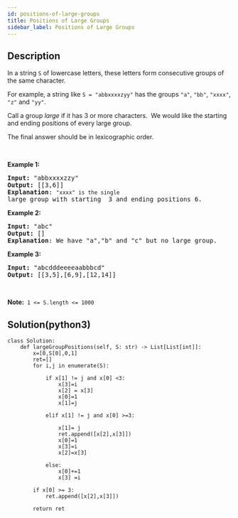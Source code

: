 ```yaml
---
id: positions-of-large-groups
title: Positions of Large Groups
sidebar_label: Positions of Large Groups
---
```

## Description
<div class="description">
<p>In a string&nbsp;<code>S</code>&nbsp;of lowercase letters, these letters form consecutive groups of the same character.</p>

<p>For example, a string like <code>S = &quot;abbxxxxzyy&quot;</code> has the groups <code>&quot;a&quot;</code>, <code>&quot;bb&quot;</code>, <code>&quot;xxxx&quot;</code>, <code>&quot;z&quot;</code> and&nbsp;<code>&quot;yy&quot;</code>.</p>

<p>Call a group <em>large</em> if it has 3 or more characters.&nbsp; We would like the starting and ending positions of every large group.</p>

<p>The final answer should be in lexicographic order.</p>

<p>&nbsp;</p>

<p><strong>Example 1:</strong></p>

<pre>
<strong>Input: </strong>&quot;abbxxxxzzy&quot;
<strong>Output: </strong>[[3,6]]
<strong>Explanation</strong>: <code>&quot;xxxx&quot; is the single </code>large group with starting  3 and ending positions 6.
</pre>

<p><strong>Example 2:</strong></p>

<pre>
<strong>Input: </strong>&quot;abc&quot;
<strong>Output: </strong>[]
<strong>Explanation</strong>: We have &quot;a&quot;,&quot;b&quot; and &quot;c&quot; but no large group.
</pre>

<p><strong>Example 3:</strong></p>

<pre>
<strong>Input: </strong>&quot;abcdddeeeeaabbbcd&quot;
<strong>Output: </strong>[[3,5],[6,9],[12,14]]</pre>

<p>&nbsp;</p>

<p><strong>Note:&nbsp;</strong>&nbsp;<code>1 &lt;= S.length &lt;= 1000</code></p>

</div>

## Solution(python3)
```python3
class Solution:
    def largeGroupPositions(self, S: str) -> List[List[int]]:
        x=[0,S[0],0,1]
        ret=[]
        for i,j in enumerate(S):
            
            if x[1] != j and x[0] <3:
                x[3]=i
                x[2] = x[3]
                x[0]=1
                x[1]=j
                
            elif x[1] != j and x[0] >=3:
                
                x[1]= j
                ret.append([x[2],x[3]])
                x[0]=1
                x[3]=i
                x[2]=x[3]

            else:
                x[0]+=1
                x[3] =i
        
        if x[0] >= 3:
            ret.append([x[2],x[3]])
        
        return ret
            
```